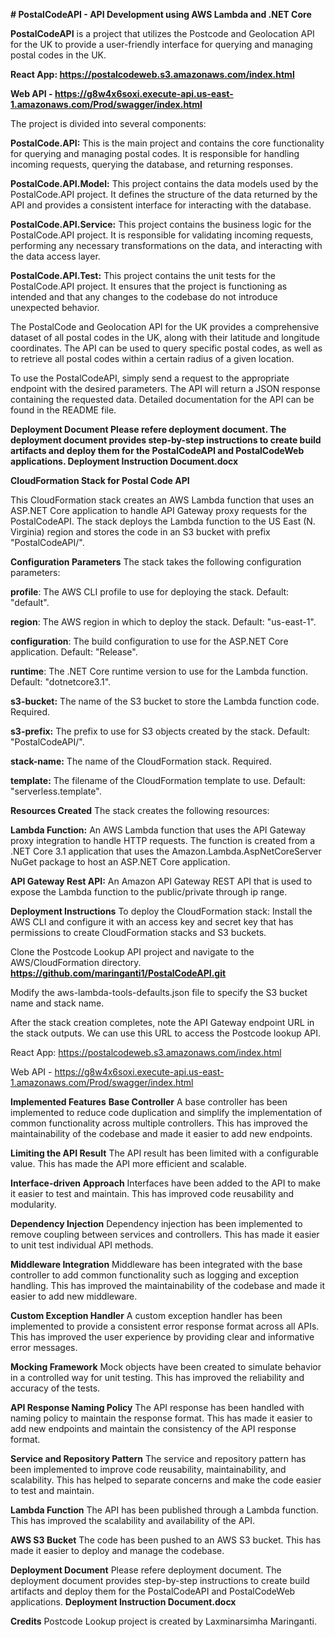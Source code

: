 **# PostalCodeAPI - API Development using AWS Lambda and .NET Core**

**PostalCodeAPI** is a project that utilizes the Postcode and Geolocation API for the UK to provide a user-friendly interface for querying and managing postal codes in the UK.  

**React App: https://postalcodeweb.s3.amazonaws.com/index.html**

**Web API - https://g8w4x6soxi.execute-api.us-east-1.amazonaws.com/Prod/swagger/index.html**

The project is divided into several components:

**PostalCode.API:** This is the main project and contains the core functionality for querying and managing postal codes. It is responsible for handling incoming requests, querying the database, and returning responses.

**PostalCode.API.Model:** This project contains the data models used by the PostalCode.API project. It defines the structure of the data returned by the API and provides a consistent interface for interacting with the database.

**PostalCode.API.Service:** This project contains the business logic for the PostalCode.API project. It is responsible for validating incoming requests, performing any necessary transformations on the data, and interacting with the data access layer.

**PostalCode.API.Test:** This project contains the unit tests for the PostalCode.API project. It ensures that the project is functioning as intended and that any changes to the codebase do not introduce unexpected behavior.

The PostalCode and Geolocation API for the UK provides a comprehensive dataset of all postal codes in the UK, along with their latitude and longitude coordinates. The API can be used to query specific postal codes, as well as to retrieve all postal codes within a certain radius of a given location.

To use the PostalCodeAPI, simply send a request to the appropriate endpoint with the desired parameters. The API will return a JSON response containing the requested data. Detailed documentation for the API can be found in the README file.

**Deployment Document Please refere deployment document. The deployment document provides step-by-step instructions to create build artifacts and deploy them for the PostalCodeAPI and PostalCodeWeb applications. Deployment Instruction Document.docx**

**CloudFormation Stack for Postal Code API**

This CloudFormation stack creates an AWS Lambda function that uses an ASP.NET Core application to handle API Gateway proxy requests for the PostalCodeAPI. The stack deploys the Lambda function to the US East (N. Virginia) region and stores the code in an S3 bucket with prefix "PostalCodeAPI/".

**Configuration Parameters**
The stack takes the following configuration parameters:

**profile**: The AWS CLI profile to use for deploying the stack. Default: "default".

**region**: The AWS region in which to deploy the stack. Default: "us-east-1".

**configuration**: The build configuration to use for the ASP.NET Core application. Default: "Release".

**runtime**: The .NET Core runtime version to use for the Lambda function. Default: "dotnetcore3.1".

**s3-bucket:** The name of the S3 bucket to store the Lambda function code. Required.

**s3-prefix:** The prefix to use for S3 objects created by the stack. Default: "PostalCodeAPI/".

**stack-name:** The name of the CloudFormation stack. Required.

**template:** The filename of the CloudFormation template to use. Default: "serverless.template".


**Resources Created**
The stack creates the following resources:

**Lambda Function:** An AWS Lambda function that uses the API Gateway proxy integration to handle HTTP requests. The function is created from a .NET Core 3.1 application that uses the Amazon.Lambda.AspNetCoreServer NuGet package to host an ASP.NET Core application.

**API Gateway Rest API:** An Amazon API Gateway REST API that is used to expose the Lambda function to the public/private through ip range.
 
**Deployment Instructions**
To deploy the CloudFormation stack:
Install the AWS CLI and configure it with an access key and secret key that has permissions to create CloudFormation stacks and S3 buckets.

Clone the Postcode Lookup API project and navigate to the AWS/CloudFormation directory.
**https://github.com/maringanti1/PostalCodeAPI.git**

Modify the aws-lambda-tools-defaults.json file to specify the S3 bucket name and stack name.

After the stack creation completes, note the API Gateway endpoint URL in the stack outputs. We can use this URL to access the Postcode lookup API.

React App: https://postalcodeweb.s3.amazonaws.com/index.html

Web API - https://g8w4x6soxi.execute-api.us-east-1.amazonaws.com/Prod/swagger/index.html  

**Implemented Features**
**Base Controller**
A base controller has been implemented to reduce code duplication and simplify the implementation of common functionality across multiple controllers. This has improved the maintainability of the codebase and made it easier to add new endpoints.

**Limiting the API Result**
The API result has been limited with a configurable value. This has made the API more efficient and scalable.

**Interface-driven Approach**
Interfaces have been added to the API to make it easier to test and maintain. This has improved code reusability and modularity.

**Dependency Injection**
Dependency injection has been implemented to remove coupling between services and controllers. This has made it easier to unit test individual API methods.

**Middleware Integration**
Middleware has been integrated with the base controller to add common functionality such as logging and exception handling. This has improved the maintainability of the codebase and made it easier to add new middleware.

**Custom Exception Handler**
A custom exception handler has been implemented to provide a consistent error response format across all APIs. This has improved the user experience by providing clear and informative error messages.

**Mocking Framework**
Mock objects have been created to simulate behavior in a controlled way for unit testing. This has improved the reliability and accuracy of the tests.

**API Response Naming Policy**
The API response has been handled with naming policy to maintain the response format. This has made it easier to add new endpoints and maintain the consistency of the API response format.

**Service and Repository Pattern**
The service and repository pattern has been implemented to improve code reusability, maintainability, and scalability. This has helped to separate concerns and make the code easier to test and maintain.

**Lambda Function**
The API has been published through a Lambda function. This has improved the scalability and availability of the API.

**AWS S3 Bucket**
The code has been pushed to an AWS S3 bucket. This has made it easier to deploy and manage the codebase.

**Deployment Document**
Please refere deployment document. The deployment document provides step-by-step instructions to create build artifacts and deploy them for the PostalCodeAPI and PostalCodeWeb applications.
**Deployment Instruction Document.docx**

**Credits**
Postcode Lookup project is created by Laxminarsimha Maringanti.
